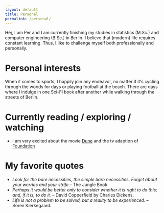```yaml
---
layout: default
title: Personal
permalink: /personal/
---
```


Hej, I am Per and I am currently finishing my studies in statistics (M.Sc.) and computer engineering (B.Sc.) in Berlin.
I believe that (modern) life requires constant learning. Thus, I like to challenge myself both professionally and personally.

# Personal interests
When it comes to sports, I happily join any endeavor, no matter if it's cycling through the woods for days or playing football at the beach.
There are days where I indulge in one Sci-Fi book after another while walking through the streets of Berlin.

# Currently reading / exploring / watching
- I am very excited about the movie [Dune](https://en.wikipedia.org/wiki/Dune_(2021_film))
and the tv adaption of [Foundation](https://en.wikipedia.org/wiki/Foundation_series)

# My favorite quotes
- *Look for the bare necessities, the simple bare necessities. Forget about your worries and your strife* – The Jungle Book.
- *Perhaps it would be better only to consider whether it is right to do this; and, if it is, to do it.* – David Copperfield by Charles Dickens.
- *Life is not a problem to be solved, but a reality to be experienced.* – Soren Kierkegaard.